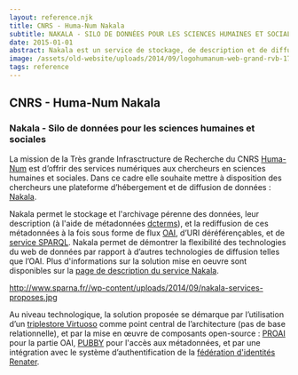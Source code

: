 ```yaml
---
layout: reference.njk
title: CNRS - Huma-Num Nakala
subtitle: NAKALA - SILO DE DONNÉES POUR LES SCIENCES HUMAINES ET SOCIALES
date: 2015-01-01
abstract: Nakala est un service de stockage, de description et de diffusion des données pour les chercheurs en sciences humaines et sociales, basé sur les technologies du web de données (base RDF, service SPARQL).
image: /assets/old-website/uploads/2014/09/logohumanum-web-grand-rvb-170-140-160x130.png
tags: reference
---
```


## CNRS - Huma-Num Nakala

### Nakala - Silo de données pour les sciences humaines et sociales

La mission de la Très grande Infrasctructure de Recherche du CNRS [Huma-Num](http://www.huma-num.fr/) est d’offrir des services numériques aux chercheurs en sciences humaines et sociales. Dans ce cadre elle souhaite mettre à disposition des chercheurs une plateforme d’hébergement et de diffusion de données : [Nakala](https://www.nakala.fr/).

Nakala permet le stockage et l'archivage pérenne des données, leur description (à l'aide de métadonnées [dcterms](http://www.sparna.fr/reference/huma-num-nakala/dublincore.org/documents/dcmi-terms/)), et la rediffusion de ces métadonnées à la fois sous forme de flux [OAI](http://www.openarchives.org/OAI/openarchivesprotocol.html), d’URI déréférençables, et de [service SPARQL](http://www.nakala.fr/sparql). Nakala permet de démontrer la flexibilité des technologies du web de données par rapport à d’autres technologies de diffusion telles que l’OAI. Plus d'informations sur la solution mise en oeuvre sont disponibles sur la [page de description du service Nakala](http://www.huma-num.fr/service/nakala).

http://www.sparna.fr//wp-content/uploads/2014/09/nakala-services-proposes.jpg

Au niveau technologique, la solution proposée se démarque par l’utilisation d’un [triplestore Virtuoso](http://virtuoso.openlinksw.com/) comme point central de l’architecture (pas de base relationnelle), et par la mise en œuvre de composants open-source : [PROAI](http://proai.sourceforge.net/) pour la partie OAI, [PUBBY](http://wifo5-03.informatik.uni-mannheim.de/pubby/) pour l'accès aux métadonnées, et par une intégration avec le système d’authentification de la [fédération d'identités Renater](https://services.renater.fr/federation/index).

